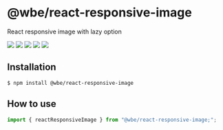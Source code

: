 # @wbe/react-responsive-image

React responsive image with lazy option

![](https://img.shields.io/npm/v/@wbe/react-responsive-image/latest.svg)
![](https://img.shields.io/bundlephobia/minzip/@wbe/react-responsive-image.svg)
![](https://img.shields.io/david/willybrauner/libraries.svg?path=packages%2Freact-components%2Freact-responsive-image)
![](https://img.shields.io/npm/dt/@wbe/react-responsive-image.svg)
![](https://img.shields.io/npm/l/@wbe/react-responsive-image.svg)

## Installation

```shell script
$ npm install @wbe/react-responsive-image
```

## How to use

```js
import { reactResponsiveImage } from "@wbe/react-responsive-image;";
```
